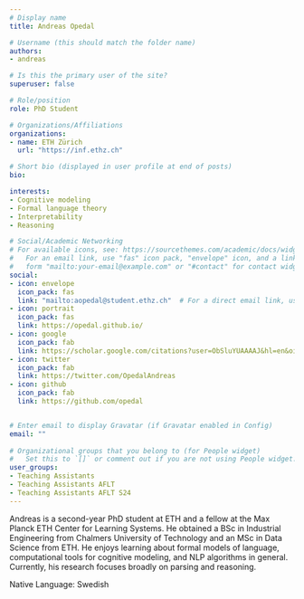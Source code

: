```yaml
---
# Display name
title: Andreas Opedal

# Username (this should match the folder name)
authors:
- andreas

# Is this the primary user of the site?
superuser: false

# Role/position
role: PhD Student

# Organizations/Affiliations
organizations:
- name: ETH Zürich
  url: "https://inf.ethz.ch"

# Short bio (displayed in user profile at end of posts)
bio: 

interests:
- Cognitive modeling
- Formal language theory
- Interpretability
- Reasoning

# Social/Academic Networking
# For available icons, see: https://sourcethemes.com/academic/docs/widgets/#icons
#   For an email link, use "fas" icon pack, "envelope" icon, and a link in the
#   form "mailto:your-email@example.com" or "#contact" for contact widget.
social:
- icon: envelope
  icon_pack: fas
  link: "mailto:aopedal@student.ethz.ch"  # For a direct email link, use "mailto:test@example.org".
- icon: portrait
  icon_pack: fas
  link: https://opedal.github.io/
- icon: google
  icon_pack: fab
  link: https://scholar.google.com/citations?user=ObSluYUAAAAJ&hl=en&oi=ao
- icon: twitter
  icon_pack: fab
  link: https://twitter.com/OpedalAndreas
- icon: github
  icon_pack: fab
  link: https://github.com/opedal


# Enter email to display Gravatar (if Gravatar enabled in Config)
email: ""
  
# Organizational groups that you belong to (for People widget)
#   Set this to `[]` or comment out if you are not using People widget.  
user_groups:
- Teaching Assistants
- Teaching Assistants AFLT
- Teaching Assistants AFLT S24
---
```


Andreas is a second-year PhD student at ETH and a fellow at the Max Planck ETH Center for Learning Systems. 
He obtained a BSc in Industrial Engineering from Chalmers University of Technology and an MSc in Data Science from ETH. 
He enjoys learning about formal models of language, computational tools for cognitive modeling, and NLP algorithms in general. 
Currently, his research focuses broadly on parsing and reasoning.

Native Language: Swedish
